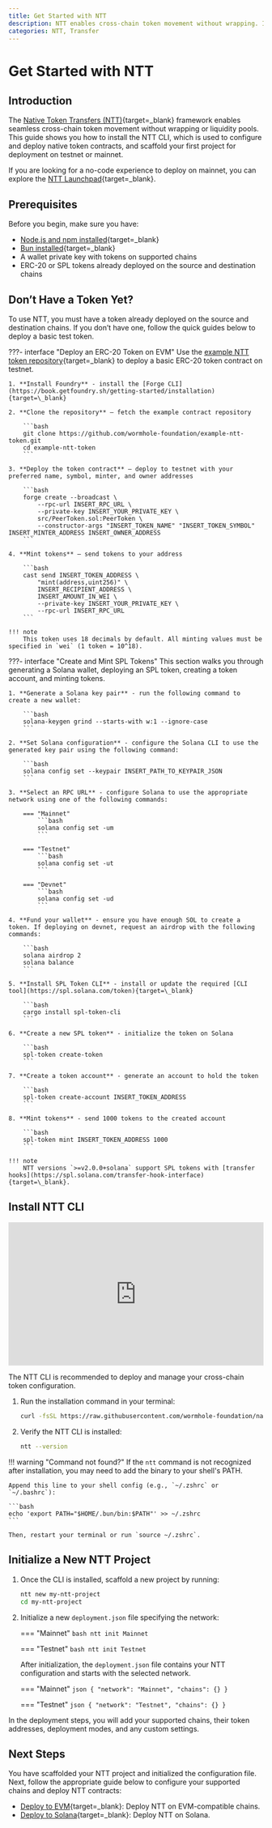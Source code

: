 ```yaml
---
title: Get Started with NTT
description: NTT enables cross-chain token movement without wrapping. Install the CLI, deploy test tokens, and scaffold a project to integrate NTT into your app.
categories: NTT, Transfer
---
```


# Get Started with NTT

## Introduction

The [Native Token Transfers (NTT)](/docs/products/native-token-transfers/overview){target=\_blank} framework enables seamless cross-chain token movement without wrapping or liquidity pools. This guide shows you how to install the NTT CLI, which is used to configure and deploy native token contracts, and scaffold your first project for deployment on testnet or mainnet.

If you are looking for a no-code experience to deploy on mainnet, you can explore the [NTT Launchpad](https://ntt.wormhole.com){target=\_blank}.

## Prerequisites

Before you begin, make sure you have:

- [Node.js and npm installed](https://docs.npmjs.com/downloading-and-installing-node-js-and-npm){target=\_blank}
- [Bun installed](https://bun.sh/){target=\_blank}
- A wallet private key with tokens on supported chains
- ERC-20 or SPL tokens already deployed on the source and destination chains

## Don’t Have a Token Yet?

To use NTT, you must have a token already deployed on the source and destination chains. If you don’t have one, follow the quick guides below to deploy a basic test token.

???- interface "Deploy an ERC-20 Token on EVM"
    Use the [example NTT token repository](https://github.com/wormhole-foundation/example-ntt-token){target=\_blank} to deploy a basic ERC-20 token contract on testnet.

    1. **Install Foundry** - install the [Forge CLI](https://book.getfoundry.sh/getting-started/installation){target=\_blank}

    2. **Clone the repository** – fetch the example contract repository

        ```bash
        git clone https://github.com/wormhole-foundation/example-ntt-token.git
        cd example-ntt-token
        ```
    
    3. **Deploy the token contract** – deploy to testnet with your preferred name, symbol, minter, and owner addresses

        ```bash
        forge create --broadcast \
            --rpc-url INSERT_RPC_URL \
            --private-key INSERT_YOUR_PRIVATE_KEY \
            src/PeerToken.sol:PeerToken \
            --constructor-args "INSERT_TOKEN_NAME" "INSERT_TOKEN_SYMBOL" INSERT_MINTER_ADDRESS INSERT_OWNER_ADDRESS
        ```

    4. **Mint tokens** – send tokens to your address

        ```bash
        cast send INSERT_TOKEN_ADDRESS \
            "mint(address,uint256)" \
            INSERT_RECIPIENT_ADDRESS \
            INSERT_AMOUNT_IN_WEI \
            --private-key INSERT_YOUR_PRIVATE_KEY \
            --rpc-url INSERT_RPC_URL
        ```

    !!! note
        This token uses 18 decimals by default. All minting values must be specified in `wei` (1 token = 10^18).


???- interface "Create and Mint SPL Tokens"
    This section walks you through generating a Solana wallet, deploying an SPL token, creating a token account, and minting tokens.

    1. **Generate a Solana key pair** - run the following command to create a new wallet:

        ```bash
        solana-keygen grind --starts-with w:1 --ignore-case
        ```

    2. **Set Solana configuration** - configure the Solana CLI to use the generated key pair using the following command:

        ```bash
        solana config set --keypair INSERT_PATH_TO_KEYPAIR_JSON
        ```

    3. **Select an RPC URL** - configure Solana to use the appropriate network using one of the following commands:

        === "Mainnet"
            ```bash
            solana config set -um
            ```

        === "Testnet"
            ```bash
            solana config set -ut
            ```

        === "Devnet"
            ```bash
            solana config set -ud
            ```

    4. **Fund your wallet** - ensure you have enough SOL to create a token. If deploying on devnet, request an airdrop with the following commands:

        ```bash
        solana airdrop 2
        solana balance
        ```

    5. **Install SPL Token CLI** - install or update the required [CLI tool](https://spl.solana.com/token){target=\_blank}

        ```bash
        cargo install spl-token-cli
        ```

    6. **Create a new SPL token** - initialize the token on Solana

        ```bash
        spl-token create-token
        ```

    7. **Create a token account** - generate an account to hold the token

        ```bash
        spl-token create-account INSERT_TOKEN_ADDRESS
        ```

    8. **Mint tokens** - send 1000 tokens to the created account

        ```bash
        spl-token mint INSERT_TOKEN_ADDRESS 1000
        ```

    !!! note
        NTT versions `>=v2.0.0+solana` support SPL tokens with [transfer hooks](https://spl.solana.com/transfer-hook-interface){target=\_blank}.

## Install NTT CLI

<style>.embed-container { position: relative; padding-bottom: 56.25%; height: 0; overflow: hidden; max-width: 100%; } .embed-container iframe, .embed-container object, .embed-container embed { position: absolute; top: 0; left: 0; width: 100%; height: 100%; }</style><div class='embed-container'><iframe src='https://www.youtube.com/embed/ltZmeyjUxRk?start=1685' frameborder='0' allowfullscreen></iframe></div>

The NTT CLI is recommended to deploy and manage your cross-chain token configuration.

1. Run the installation command in your terminal:

    ```bash
    curl -fsSL https://raw.githubusercontent.com/wormhole-foundation/native-token-transfers/main/cli/install.sh | bash
    ```

2. Verify the NTT CLI is installed:

    ```bash
    ntt --version
    ```

!!! warning "Command not found?"
    If the `ntt` command is not recognized after installation, you may need to add the binary to your shell's PATH.

    Append this line to your shell config (e.g., `~/.zshrc` or `~/.bashrc`):

    ```bash
    echo 'export PATH="$HOME/.bun/bin:$PATH"' >> ~/.zshrc
    ```

    Then, restart your terminal or run `source ~/.zshrc`.

## Initialize a New NTT Project

1. Once the CLI is installed, scaffold a new project by running:

    ```bash
    ntt new my-ntt-project
    cd my-ntt-project
    ```

2. Initialize a new `deployment.json` file specifying the network:

    === "Mainnet"
        ```bash
        ntt init Mainnet
        ```

    === "Testnet"
        ```bash
        ntt init Testnet
        ```

    After initialization, the `deployment.json` file contains your NTT configuration and starts with the selected network.

    === "Mainnet"
        ```json
        {
            "network": "Mainnet",
            "chains": {}
        }
        ```

    === "Testnet"
        ```json
        {
            "network": "Testnet",
            "chains": {}
        }
        ```

In the deployment steps, you will add your supported chains, their token addresses, deployment modes, and any custom settings.

## Next Steps

You have scaffolded your NTT project and initialized the configuration file. Next, follow the appropriate guide below to configure your supported chains and deploy NTT contracts:

- [Deploy to EVM](/docs/products/native-token-transfers/guides/deploy-to-evm/){target=\_blank}: Deploy NTT on EVM-compatible chains.
- [Deploy to Solana](/docs/products/native-token-transfers/guides/deploy-to-solana/){target=\_blank}: Deploy NTT on Solana.
